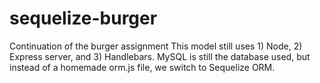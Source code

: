 # sequelize-burger
Continuation of the burger assignment
This model still uses 1) Node, 2) Express server, and 3) Handlebars.
MySQL is still the database used, but instead of a homemade orm.js file, we switch to Sequelize ORM.
